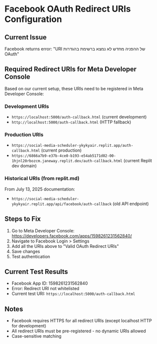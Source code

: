 # Facebook OAuth Redirect URIs Configuration

## Current Issue
Facebook returns error: "URI של ההפניה מחדש לא נמצא ברשימת בהגדרות OAuth"

## Required Redirect URIs for Meta Developer Console

Based on our current setup, these URIs need to be registered in Meta Developer Console:

### Development URIs
- `https://localhost:5000/auth-callback.html` (current development)
- `http://localhost:5000/auth-callback.html` (HTTP fallback)

### Production URIs
- `https://social-media-scheduler-ykykyair.replit.app/auth-callback.html` (current production)
- `https://6866a7b9-e37b-4ce0-b193-e54ab5171d02-00-1hjnl20rbozcm.janeway.replit.dev/auth-callback.html` (current Replit dev domain)

### Historical URIs (from replit.md)
From July 13, 2025 documentation:
- `https://social-media-scheduler-ykykyair.replit.app/api/facebook/auth-callback` (old API endpoint)

## Steps to Fix

1. Go to Meta Developer Console: https://developers.facebook.com/apps/1598261231562840/
2. Navigate to Facebook Login > Settings
3. Add all the URIs above to "Valid OAuth Redirect URIs"
4. Save changes
5. Test authentication

## Current Test Results
- Facebook App ID: 1598261231562840
- Error: Redirect URI not whitelisted
- Current test URI: `https://localhost:5000/auth-callback.html`

## Notes
- Facebook requires HTTPS for all redirect URIs (except localhost HTTP for development)
- All redirect URIs must be pre-registered - no dynamic URIs allowed
- Case-sensitive matching